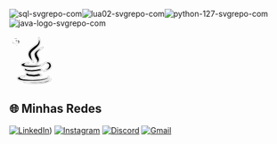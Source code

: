![sql-svgrepo-com](https://github.com/user-attachments/assets/7fe5bcd4-8d7a-4184-abe5-a1b81b4219ac)![lua02-svgrepo-com](https://github.com/user-attachments/assets/5be47393-e69c-4552-964e-9f0f7da0954e)![python-127-svgrepo-com](https://github.com/user-attachments/assets/f31de243-6063-4c24-9327-2886a21a4a11)![java-logo-svgrepo-com](https://github.com/user-attachments/assets/60a4fd4a-e73f-49ee-aa5f-df4f47ed2d93)
<!DOCTYPE svg PUBLIC "-//W3C//DTD SVG 1.1//EN" "http://www.w3.org/Graphics/SVG/1.1/DTD/svg11.dtd">
<!-- Uploaded to: SVG Repo, www.svgrepo.com, Transformed by: SVG Repo Mixer Tools -->
<svg height="90px" width="90px" version="1.1" id="Capa_1" xmlns="http://www.w3.org/2000/svg" xmlns:xlink="http://www.w3.org/1999/xlink" viewBox="-25.13 -25.13 552.89 552.89" xml:space="preserve" fill="#ffffff" stroke="#ffffff" stroke-width="7.036848000000001">
<g id="SVGRepo_bgCarrier" stroke-width="0"/>
<g id="SVGRepo_tracerCarrier" stroke-linecap="round" stroke-linejoin="round" stroke="#CCCCCC" stroke-width="18.094752"> <g> <g> <path style="fill:#010002;" d="M240.864,269.894c0,0-28.02-53.992-26.985-93.445c0.755-28.193,64.324-56.062,89.281-96.529 C328.074,39.431,300.054,0,300.054,0s6.234,29.077-10.376,59.147c-16.609,30.113-77.914,47.779-101.749,99.679 S240.864,269.894,240.864,269.894z"/> <path style="fill:#010002;" d="M345.741,105.869c0,0-95.494,36.347-95.494,77.849c0,41.545,25.928,55.027,30.113,68.509 c4.142,13.525-7.269,36.347-7.269,36.347s37.361-25.95,31.105-56.062c-6.234-30.113-35.29-39.475-18.659-69.544 C296.646,142.799,345.741,105.869,345.741,105.869z"/> <path style="fill:#010002;" d="M230.51,324.748c88.246-3.149,120.43-30.997,120.43-30.997 c-57.076,15.553-208.654,14.539-209.711,3.128c-1.014-11.411,46.701-20.773,46.701-20.773s-74.721,0-80.955,18.68 C100.74,313.467,142.328,327.833,230.51,324.748z"/> <path style="fill:#010002;" d="M358.187,368.494c0,0,86.369-18.421,77.827-65.338c-10.354-57.119-70.58-24.936-70.58-24.936 s42.602,0,46.722,25.928C416.32,330.098,358.187,368.494,358.187,368.494z"/> <path style="fill:#010002;" d="M315.628,343.601c0,0-21.765,5.716-54.013,9.34c-43.228,4.853-95.494,1.014-99.657-6.256 c-4.098-7.269,7.269-11.411,7.269-11.411c-51.921,12.468-23.512,34.233,37.339,38.418c52.158,3.559,129.791-15.574,129.791-15.574 L315.628,343.601z"/> <path style="fill:#010002;" d="M181.738,388.943c0,0-23.555,0.669-24.936,13.137c-1.359,12.382,14.496,23.512,72.65,26.964 c58.133,3.451,98.988-15.898,98.988-15.898l-26.295-15.962c0,0-16.631,3.494-42.236,6.946 c-25.626,3.473-78.173-2.783-80.243-7.593C177.553,391.682,181.738,388.943,181.738,388.943z"/> <path style="fill:#010002;" d="M407.994,445.005c8.995-9.707-2.783-17.321-2.783-17.321s4.142,4.853-1.337,10.376 c-5.544,5.522-56.084,19.349-137.061,23.512c-80.955,4.163-168.856-7.615-171.639-17.99 c-2.696-10.376,45.018-18.659,45.018-18.659c-5.522,0.69-71.96,2.071-74.074,20.082c-2.071,17.968,29.056,32.507,153.67,32.507 C344.339,477.491,399.042,454.647,407.994,445.005z"/> <path style="fill:#010002;" d="M359.568,485.817c-54.682,11.044-220.734,4.077-220.734,4.077s107.919,25.626,231.109,4.185 c58.888-10.268,62.318-38.763,62.318-38.763S414.25,474.708,359.568,485.817z"/> </g> <g> </g> <g> </g> <g> </g> <g> </g> <g> </g> <g> </g> <g> </g> <g> </g> <g> </g> <g> </g> <g> </g> <g> </g> <g> </g> <g> </g> <g> </g> </g> </g>
<g id="SVGRepo_iconCarrier"> <g> <g> <path style="fill:#010002;" d="M240.864,269.894c0,0-28.02-53.992-26.985-93.445c0.755-28.193,64.324-56.062,89.281-96.529 C328.074,39.431,300.054,0,300.054,0s6.234,29.077-10.376,59.147c-16.609,30.113-77.914,47.779-101.749,99.679 S240.864,269.894,240.864,269.894z"/> <path style="fill:#010002;" d="M345.741,105.869c0,0-95.494,36.347-95.494,77.849c0,41.545,25.928,55.027,30.113,68.509 c4.142,13.525-7.269,36.347-7.269,36.347s37.361-25.95,31.105-56.062c-6.234-30.113-35.29-39.475-18.659-69.544 C296.646,142.799,345.741,105.869,345.741,105.869z"/> <path style="fill:#010002;" d="M230.51,324.748c88.246-3.149,120.43-30.997,120.43-30.997 c-57.076,15.553-208.654,14.539-209.711,3.128c-1.014-11.411,46.701-20.773,46.701-20.773s-74.721,0-80.955,18.68 C100.74,313.467,142.328,327.833,230.51,324.748z"/> <path style="fill:#010002;" d="M358.187,368.494c0,0,86.369-18.421,77.827-65.338c-10.354-57.119-70.58-24.936-70.58-24.936 s42.602,0,46.722,25.928C416.32,330.098,358.187,368.494,358.187,368.494z"/> <path style="fill:#010002;" d="M315.628,343.601c0,0-21.765,5.716-54.013,9.34c-43.228,4.853-95.494,1.014-99.657-6.256 c-4.098-7.269,7.269-11.411,7.269-11.411c-51.921,12.468-23.512,34.233,37.339,38.418c52.158,3.559,129.791-15.574,129.791-15.574 L315.628,343.601z"/> <path style="fill:#010002;" d="M181.738,388.943c0,0-23.555,0.669-24.936,13.137c-1.359,12.382,14.496,23.512,72.65,26.964 c58.133,3.451,98.988-15.898,98.988-15.898l-26.295-15.962c0,0-16.631,3.494-42.236,6.946 c-25.626,3.473-78.173-2.783-80.243-7.593C177.553,391.682,181.738,388.943,181.738,388.943z"/> <path style="fill:#010002;" d="M407.994,445.005c8.995-9.707-2.783-17.321-2.783-17.321s4.142,4.853-1.337,10.376 c-5.544,5.522-56.084,19.349-137.061,23.512c-80.955,4.163-168.856-7.615-171.639-17.99 c-2.696-10.376,45.018-18.659,45.018-18.659c-5.522,0.69-71.96,2.071-74.074,20.082c-2.071,17.968,29.056,32.507,153.67,32.507 C344.339,477.491,399.042,454.647,407.994,445.005z"/> <path style="fill:#010002;" d="M359.568,485.817c-54.682,11.044-220.734,4.077-220.734,4.077s107.919,25.626,231.109,4.185 c58.888-10.268,62.318-38.763,62.318-38.763S414.25,474.708,359.568,485.817z"/> </g> <g> </g> <g> </g> <g> </g> <g> </g> <g> </g> <g> </g> <g> </g> <g> </g> <g> </g> <g> </g> <g> </g> <g> </g> <g> </g> <g> </g> <g> </g> </g> </g>

<!DOCTYPE svg PUBLIC "-//W3C//DTD SVG 1.1//EN" "http://www.w3.org/Graphics/SVG/1.1/DTD/svg11.dtd">
<!-- Uploaded to: SVG Repo, www.svgrepo.com, Transformed by: SVG Repo Mixer Tools -->
<svg width="90px" height="90px" viewBox="-2 -2 24.00 24.00" version="1.1" xmlns="http://www.w3.org/2000/svg" xmlns:xlink="http://www.w3.org/1999/xlink" fill="#ffffff" stroke="#ffffff" transform="matrix(1, 0, 0, 1, 0, 0)">
<g id="SVGRepo_bgCarrier" stroke-width="0"/>
<g id="SVGRepo_tracerCarrier" stroke-linecap="round" stroke-linejoin="round" stroke="#CCCCCC" stroke-width="0.08"/>
<g id="SVGRepo_iconCarrier"> <defs> </defs> <g id="Page-1" stroke-width="0.28" fill="none" fill-rule="evenodd"> <g id="Dribbble-Light-Preview" transform="translate(-340.000000, -7599.000000)" fill="#000000"> <g id="icons" transform="translate(56.000000, 160.000000)"> <path d="M296.744,7457.45798 C296.262,7457.45798 295.872,7457.06594 295.872,7456.58142 C295.872,7456.0969 296.262,7455.70587 296.744,7455.70587 C297.226,7455.70587 297.616,7456.0969 297.616,7456.58142 C297.616,7457.06594 297.226,7457.45798 296.744,7457.45798 M294.072,7459 C299.15,7459 298.833,7456.78649 298.833,7456.78649 L298.827,7454.49357 L293.982,7454.49357 L293.982,7453.80499 L300.751,7453.80499 C300.751,7453.80499 304,7454.17591 304,7449.02614 C304,7443.87636 301.165,7444.0583 301.165,7444.0583 L299.472,7444.0583 L299.472,7446.44873 C299.472,7446.44873 299.563,7449.29855 296.682,7449.29855 L291.876,7449.29855 C291.876,7449.29855 289.176,7449.25533 289.176,7451.9222 L289.176,7456.33112 C289.176,7456.33112 288.766,7459 294.072,7459 M291.257,7440.54202 C291.739,7440.54202 292.128,7440.93406 292.128,7441.41858 C292.128,7441.9031 291.739,7442.29413 291.257,7442.29413 C290.775,7442.29413 290.385,7441.9031 290.385,7441.41858 C290.385,7440.93406 290.775,7440.54202 291.257,7440.54202 M293.928,7439 C288.851,7439 289.168,7441.21351 289.168,7441.21351 L289.174,7443.50643 L294.019,7443.50643 L294.019,7444.19501 L287.249,7444.19501 C287.249,7444.19501 284,7443.82409 284,7448.97386 C284,7454.12364 286.836,7453.9417 286.836,7453.9417 L288.528,7453.9417 L288.528,7451.55127 C288.528,7451.55127 288.437,7448.70145 291.319,7448.70145 L296.124,7448.70145 C296.124,7448.70145 298.824,7448.74467 298.824,7446.0778 L298.824,7441.66888 C298.824,7441.66888 299.234,7439 293.928,7439" id="python-[#127]"> </path> </g> </g> </g> </g>
</svg>

<!DOCTYPE svg PUBLIC "-//W3C//DTD SVG 1.1//EN" "http://www.w3.org/Graphics/SVG/1.1/DTD/svg11.dtd">
<!-- Uploaded to: SVG Repo, www.svgrepo.com, Transformed by: SVG Repo Mixer Tools -->
<svg fill="#ffffff" version="1.1" xmlns="http://www.w3.org/2000/svg" xmlns:xlink="http://www.w3.org/1999/xlink" width="90px" height="90px" viewBox="-25.6 -25.6 563.20 563.20" enable-background="new 0 0 512 512" xml:space="preserve" stroke="#ffffff" stroke-width="7.168000000000001">
<g id="SVGRepo_bgCarrier" stroke-width="0"/>
<g id="SVGRepo_tracerCarrier" stroke-linecap="round" stroke-linejoin="round" stroke="#CCCCCC" stroke-width="1.024"/>
<g id="SVGRepo_iconCarrier"> <g id="5151e0c8492e5103c096af88a51ed7cd"> <path display="inline" fill-rule="evenodd" clip-rule="evenodd" d="M511.446,65.792c0,36.032-29.199,65.244-65.271,65.244 c-36.025,0-65.229-29.211-65.229-65.244c0-36.083,29.204-65.292,65.229-65.292C482.247,0.5,511.446,29.709,511.446,65.792z M343.677,350.74l-18.431,2.794c-14.049,1.996-20.477,7.446-20.477,17.067c0,11.43,6.647,17.633,18.48,17.633 c13.205,0,25.873-6.42,30.883-15.824c1.376-2.611,1.376-3.23,1.376-8.461v-3.588v-1.418l0.221-12.02v-0.217 c-0.221,0-1.019,0.624-1.597,1.023C352.939,348.924,349.302,349.946,343.677,350.74z M446.175,288.65 c0,123.078-99.754,222.85-222.809,222.85c-123.063,0-222.813-99.771-222.813-222.85c0-123.09,99.75-222.858,222.813-222.858 C346.421,65.792,446.175,165.561,446.175,288.65z M164.024,382.608H90.999v-126.54H71.146v144.006h92.878V382.608z M265.903,295.161h-17.853v59.795v1.813c0,5.584-3.019,14.627-6.827,20.257c-4.433,6.776-12.452,10.813-21.271,10.813 c-14.049,0-21.046-7.396-21.046-22.468v-70.21h-17.865v76.413v1.634c0,17.646,14.272,29.877,34.524,29.877 c15.417,0,25.832-5.804,33.282-18.26v15.25h17.055V295.161z M385.424,387.045c-2.836,0.574-4.216,0.794-5.851,0.794 c-3.986,0-5.808-1.816-5.808-6.199v-59.974c0-18.48-14.843-29.523-39.706-29.523c-27.253,0-41.518,11.662-42.499,34.933h16.447 c1.992-14.277,9.209-20.261,24.057-20.261c16.219,0,24.284,5.983,24.284,17.646c0,10.814-1.417,11.608-30.313,14.622 c-9.837,0.803-13.025,1.422-18.027,3.019c-13.649,4.428-21.674,15.646-21.674,30.094c0,19.232,13.255,30.891,35.099,30.891 c13.43,0,22.639-4.432,35.715-16.847c0.573,10.644,6.203,15.824,16.843,15.824c3.982,0,6.024-0.399,11.434-1.987V387.045z M380.945,196.323c0-36.037-29.244-65.288-65.274-65.288c-36.026,0-65.271,29.251-65.271,65.288 c0,36.034,29.245,65.285,65.271,65.285C351.701,261.608,380.945,232.357,380.945,196.323z"> </path> </g> </g>
</svg>

<!DOCTYPE svg PUBLIC "-//W3C//DTD SVG 1.1//EN" "http://www.w3.org/Graphics/SVG/1.1/DTD/svg11.dtd">
<!-- Uploaded to: SVG Repo, www.svgrepo.com, Transformed by: SVG Repo Mixer Tools -->
<svg width="90px" height="90px" viewBox="-1.6 -1.6 35.20 35.20" xmlns="http://www.w3.org/2000/svg" fill="#ffffff" stroke="#ffffff" stroke-width="0.44800000000000006">
<g id="SVGRepo_bgCarrier" stroke-width="0"/>
<g id="SVGRepo_tracerCarrier" stroke-linecap="round" stroke-linejoin="round"/>
<g id="SVGRepo_iconCarrier">
<path d="M8.562,15.256A21.159,21.159,0,0,0,16,16.449a21.159,21.159,0,0,0,7.438-1.194c1.864-.727,2.525-1.535,2.525-2V9.7a10.357,10.357,0,0,1-2.084,1.076A22.293,22.293,0,0,1,16,12.078a22.36,22.36,0,0,1-7.879-1.3A10.28,10.28,0,0,1,6.037,9.7v3.55C6.037,13.724,6.7,14.528,8.562,15.256Z" style="fill:#fffff"/>
<path d="M8.562,21.961a15.611,15.611,0,0,0,2.6.741A24.9,24.9,0,0,0,16,23.155a24.9,24.9,0,0,0,4.838-.452,15.614,15.614,0,0,0,2.6-.741c1.864-.727,2.525-1.535,2.525-2v-3.39a10.706,10.706,0,0,1-1.692.825A23.49,23.49,0,0,1,16,18.74a23.49,23.49,0,0,1-8.271-1.348,10.829,10.829,0,0,1-1.692-.825V19.96C6.037,20.426,6.7,21.231,8.562,21.961Z" style="fill:#fffff"/>
<path d="M16,30c5.5,0,9.963-1.744,9.963-3.894V23.269a10.5,10.5,0,0,1-1.535.762l-.157.063A23.487,23.487,0,0,1,16,25.445a23.422,23.422,0,0,1-8.271-1.351c-.054-.02-.106-.043-.157-.063a10.5,10.5,0,0,1-1.535-.762v2.837C6.037,28.256,10.5,30,16,30Z" style="fill:#fffff"/>
<ellipse cx="16" cy="5.894" rx="9.963" ry="3.894" style="fill:#fffff"/>
</g>

## 🌐 Minhas Redes
[![LinkedIn](https://img.shields.io/badge/LinkedIn-0077B5?style=for-the-badge&logo=linkedin&logoColor=white)](https://www.linkedin.com/in/davi-henrique-8a5631260))
[![Instagram](https://img.shields.io/badge/Instagram-E4405F?style=for-the-badge&logo=instagram&logoColor=white)](https://instagram.com/seu-usuario)
[![Discord](https://img.shields.io/badge/Discord-5865F2?style=for-the-badge&logo=discord&logoColor=white)](https://discord.gg/seu-link)
[![Gmail](https://img.shields.io/badge/Gmail-D14836?style=for-the-badge&logo=gmail&logoColor=white)](mailto:seuemail@gmail.com)




        
          
          
